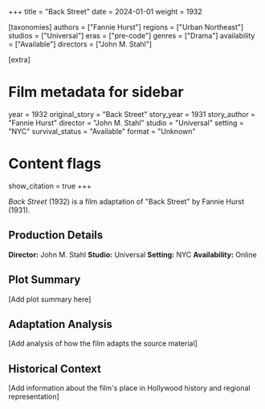 +++
title = "Back Street"
date = 2024-01-01
weight = 1932

[taxonomies]
authors = ["Fannie Hurst"]
regions = ["Urban Northeast"]
studios = ["Universal"]
eras = ["pre-code"]
genres = ["Drama"]
availability = ["Available"]
directors = ["John M. Stahl"]

[extra]
# Film metadata for sidebar
year = 1932
original_story = "Back Street"
story_year = 1931
story_author = "Fannie Hurst"
director = "John M. Stahl"
studio = "Universal"
setting = "NYC"
survival_status = "Available"
format = "Unknown"

# Content flags
show_citation = true
+++

*Back Street* (1932) is a film adaptation of "Back Street" by Fannie Hurst (1931).

## Production Details

**Director:** John M. Stahl
**Studio:** Universal
**Setting:** NYC
**Availability:** Online

## Plot Summary

[Add plot summary here]

## Adaptation Analysis

[Add analysis of how the film adapts the source material]

## Historical Context

[Add information about the film's place in Hollywood history and regional representation]